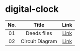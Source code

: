 # digital-clock

|No. | Title | Link |
| :---: | :---: | :---: |
| 01 | Deeds files | [Link](https://github.com/shadidniloy1/digital-clock/tree/main/Deeds%20File)
| 02 | Circuit Diagram | [Link](https://github.com/shadidniloy1/digital-clock/tree/main/circuit%20design)
